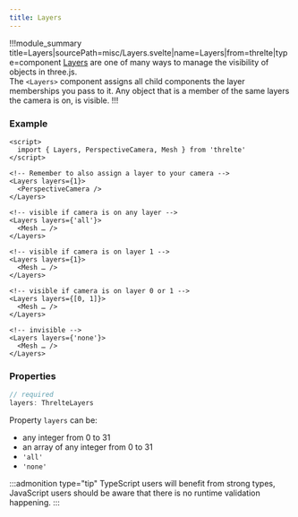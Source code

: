 ```yaml
---
title: Layers
---
```


!!!module_summary title=Layers|sourcePath=misc/Layers.svelte|name=Layers|from=threlte|type=component
[Layers](https://threejs.org/docs/#api/en/core/Layers) are one of many ways to manage the visibility of objects in three.js.  
The `<Layers>` component assigns all child components the layer memberships you pass to it. Any object that is a member of the same layers the camera is on, is visible.
!!!

### Example <!-- omit in toc -->

```svelte
<script>
  import { Layers, PerspectiveCamera, Mesh } from 'threlte'
</script>

<!-- Remember to also assign a layer to your camera -->
<Layers layers={1}>
  <PerspectiveCamera />
</Layers>

<!-- visible if camera is on any layer -->
<Layers layers={'all'}>
  <Mesh … />
</Layers>

<!-- visible if camera is on layer 1 -->
<Layers layers={1}>
  <Mesh … />
</Layers>

<!-- visible if camera is on layer 0 or 1 -->
<Layers layers={[0, 1]}>
  <Mesh … />
</Layers>

<!-- invisible -->
<Layers layers={'none'}>
  <Mesh … />
</Layers>
```

### Properties <!-- omit in toc -->

```ts
// required
layers: ThrelteLayers
```

Property `layers` can be:

- any integer from 0 to 31
- an array of any integer from 0 to 31
- `'all'`
- `'none'`

:::admonition type="tip"
TypeScript users will benefit from strong types, JavaScript users should be aware that there is no runtime validation happening.
:::
